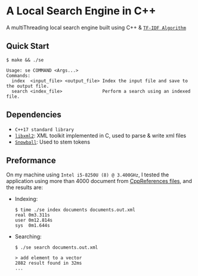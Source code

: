 # A Local Search Engine in C++

A multiThreading local search engine built using C++ & [`TF-IDF Algorithm`](https://en.wikipedia.org/wiki/Tf%E2%80%93idf)

## Quick Start

```console
$ make && ./se

Usage: se COMMAND <Args...>
Commands:
  index  <input_file> <output_file> Index the input file and save to the output file.
  search <index_file>               Perform a search using an indexed file.
```

## Dependencies

- `C++17 standard library`
- [`libxml2`](https://gitlab.gnome.org/GNOME/libxml2): XML toolkit implemented in C, used to parse & write xml files
- [`Snowball`](https://snowballstem.org/): Used to stem tokens

## Preformance

On my machine using `Intel i5-8250U (8) @ 3.400GHz`, I tested the application using more than 4000 document from [CppReferences files](https://en.cppreference.com/w/Cppreference:Archives), and the results are:

- Indexing:

  ```console
  $ time ./se index documents documents.out.xml
  real 0m3.311s
  user 0m12.814s
  sys  0m1.644s
  ```

- Searching:

  ```console
  $ ./se search documents.out.xml

  > add element to a vector
  2882 result found in 32ms
  ...
  ```

